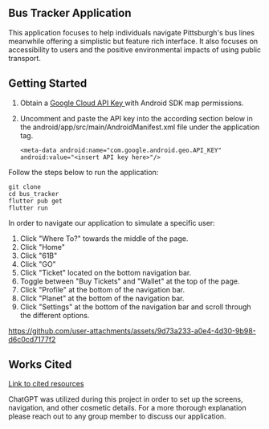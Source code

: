 ## Bus Tracker Application

This application focuses to help individuals navigate Pittsburgh's bus lines meanwhile offering a simplistic but feature rich interface. 
It also focuses on accessibility to users and the positive environmental impacts of using public transport. 

## Getting Started

1. Obtain a [Google Cloud API Key ](https://cloud.google.com/gcp?utm_source=google&utm_medium=cpc&utm_campaign=na-US-all-en-dr-bkws-all-all-trial-b-dr-1707554&utm_content=text-ad-none-any-DEV_c-CRE_665735450771-ADGP_Hybrid+%7C+BKWS+-+BRO+%7C+Txt-Top-Google+Cloud-KWID_43700081237254618-kwd-4406040420&utm_term=KW_google%20cloud-ST_google+cloud&gad_source=1&gclid=Cj0KCQiAvP-6BhDyARIsAJ3uv7YQ_He-z6o9qLupyUj0u5WgScfr3C7rudKdj34tstkBswomDUJbl48aAsRCEALw_wcB&gclsrc=aw.ds) with Android SDK map permissions. 
2. Uncomment and paste the API key into the according section below in the android/app/src/main/AndroidManifest.xml file under the application tag.

   ```<meta-data android:name="com.google.android.geo.API_KEY" android:value="<insert API key here>"/>```

Follow the steps below to run the application: 
```
git clone
cd bus_tracker
flutter pub get
flutter run
```
In order to navigate our application to simulate a specific user: 
1. Click "Where To?" towards the middle of the page.
2. Click "Home" 
3. Click "61B"
4. Click "GO"
5. Click "Ticket" located on the bottom navigation bar.
6. Toggle between "Buy Tickets" and "Wallet" at the top of the page.
7. Click "Profile" at the bottom of the navigation bar.
8. Click "Planet" at the bottom of the navigation bar.
9. Click "Settings" at the bottom of the navigation bar and scroll through the different options.

https://github.com/user-attachments/assets/9d73a233-a0e4-4d30-9b98-d6c0cd7177f2

## Works Cited
[Link to cited resources](https://pitt-my.sharepoint.com/:w:/g/personal/rlb143_pitt_edu/ESBI80XCPbJHpq6m9HymiEcBKepGF_POl6X0xF_wKz0PDg?e=p8K9Pc)

ChatGPT was utilized during this project in order to set up the screens, navigation, and other cosmetic details. For a more thorough explanation please reach out to any group member to discuss our application. 
